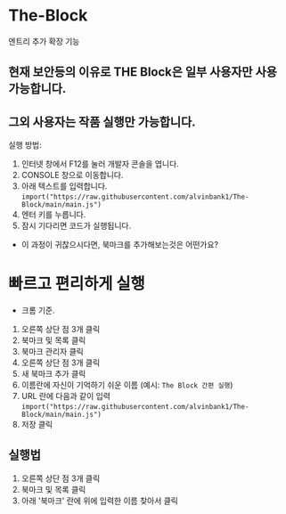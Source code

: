 # The-Block
엔트리 추가 확장 기능

## 현재 보안등의 이유로 THE Block은 일부 사용자만 사용 가능합니다.
## 그외 사용자는 작품 실행만 가능합니다.

실행 방법: 
1. 인터넷 창에서 F12를 눌러 개발자 콘솔을 엽니다.
2. CONSOLE 창으로 이동합니다.
3. 아래 텍스트를 입력합니다.
```import("https://raw.githubusercontent.com/alvinbank1/The-Block/main/main.js")```
4. 엔터 키를 누릅니다.
5. 잠시 기다리면 코드가 실행됩니다.

* 이 과정이 귀찮으시다면, 북마크를 추가해보는것은 어떤가요?

# 빠르고 편리하게 실행

* 크롬 기준.
1. 오른쪽 상단 점 3개 클릭
2. 북마크 및 목록 클릭
3. 북마크 관리자 클릭
4. 오른쪽 상단 점 3개 클릭
5. 새 북마크 추가 클릭
6. 이름란에 자신이 기억하기 쉬운 이름 (예시: ```The Block 간편 실행```)
7. URL 란에 다음과 같이 입력
   ```import("https://raw.githubusercontent.com/alvinbank1/The-Block/main/main.js")```
8. 저장 클릭
## 실행법
1. 오른쪽 상단 점 3개 클릭
2. 북마크 및 목록 클릭
3. 아래 '북마크' 란에 위에 입력한 이름 찾아서 클릭
